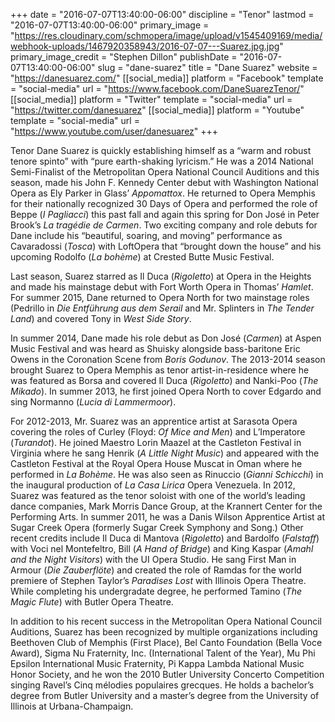 +++
date = "2016-07-07T13:40:00-06:00"
discipline = "Tenor"
lastmod = "2016-07-07T13:40:00-06:00"
primary_image = "https://res.cloudinary.com/schmopera/image/upload/v1545409169/media/webhook-uploads/1467920358943/2016-07-07---Suarez.jpg.jpg"
primary_image_credit = "Stephen Dillon"
publishDate = "2016-07-07T13:40:00-06:00"
slug = "dane-suarez"
title = "Dane Suarez"
website = "https://danesuarez.com/"
[[social_media]]
platform = "Facebook"
template = "social-media"
url = "https://www.facebook.com/DaneSuarezTenor/"
[[social_media]]
platform = "Twitter"
template = "social-media"
url = "https://twitter.com/danesuarez"
[[social_media]]
platform = "Youtube"
template = "social-media"
url = "https://www.youtube.com/user/danesuarez"
+++

Tenor Dane Suarez is quickly establishing himself as a “warm and robust tenore spinto” with “pure earth-shaking lyricism.” He was a 2014 National Semi-Finalist of the Metropolitan Opera National Council Auditions and this season, made his John F. Kennedy Center debut with Washington National Opera as Ely Parker in Glass’ *Appomattox*. He returned to Opera Memphis for their nationally recognized 30 Days of Opera and performed the role of Beppe (*I Pagliacci*) this past fall and again this spring for Don José in Peter Brook’s *La tragédie de Carmen*. Two exciting company and role debuts for Dane include his “beautiful, soaring, and moving” performance as Cavaradossi (*Tosca*) with LoftOpera that “brought down the house” and his upcoming Rodolfo (*La bohème*) at Crested Butte Music Festival.

Last season, Suarez starred as Il Duca (*Rigoletto*) at Opera in the Heights and made his mainstage debut with Fort Worth Opera in Thomas’ *Hamlet*. For summer 2015, Dane returned to Opera North for two mainstage roles (Pedrillo in *Die Entführung aus dem Serail* and Mr. Splinters in *The Tender Land*) and covered Tony in *West Side Story*.

In summer 2014, Dane made his role debut as Don José (*Carmen*) at Aspen Music Festival and was heard as Shuisky alongside bass-baritone Eric Owens in the Coronation Scene from *Boris Godunov*. The 2013-2014 season brought Suarez to Opera Memphis as tenor artist-in-residence where he was featured as Borsa and covered Il Duca (*Rigoletto*) and Nanki-Poo (*The Mikado*). In summer 2013, he first joined Opera North to cover Edgardo and sing Normanno (*Lucia di Lammermoor*).

For 2012-2013, Mr. Suarez was an apprentice artist at Sarasota Opera covering the roles of Curley (Floyd: *Of Mice and Men*) and L’Imperatore (*Turandot*). He joined Maestro Lorin Maazel at the Castleton Festival in Virginia where he sang Henrik (*A Little Night Music*) and appeared with the Castleton Festival at the Royal Opera House Muscat in Oman where he performed in *La Bohème*. He was also seen as Rinuccio (*Gianni Schicchi*) in the inaugural production of *La Casa Lirica* Opera Venezuela. In 2012, Suarez was featured as the tenor soloist with one of the world’s leading dance companies, Mark Morris Dance Group, at the Krannert Center for the Performing Arts. In summer 2011, he was a Danis Wilson Apprentice Artist at Sugar Creek Opera (formerly Sugar Creek Symphony and Song.) Other recent credits include Il Duca di Mantova (*Rigoletto*) and Bardolfo (*Falstaff*) with Voci nel Montefeltro, Bill (*A Hand of Bridge*) and King Kaspar (*Amahl and the Night Visitors*) with the UI Opera Studio. He sang First Man in Armour (*Die Zauberflöte*) and created the role of Ramdas for the world premiere of Stephen Taylor’s *Paradises Lost* with Illinois Opera Theatre. While completing his undergradate degree, he performed Tamino (*The Magic Flute*) with Butler Opera Theatre.

In addition to his recent success in the Metropolitan Opera National Council Auditions, Suarez has been recognized by multiple organizations including Beethoven Club of Memphis (First Place), Bel Canto Foundation (Bella Voce Award), Sigma Nu Fraternity, Inc. (International Talent of the Year), Mu Phi Epsilon International Music Fraternity, Pi Kappa Lambda National Music Honor Society, and he won the 2010 Butler University Concerto Competition singing Ravel’s Cinq mélodies populaires grecques. He holds a bachelor’s degree from Butler University and a master’s degree from the University of Illinois at Urbana-Champaign.
